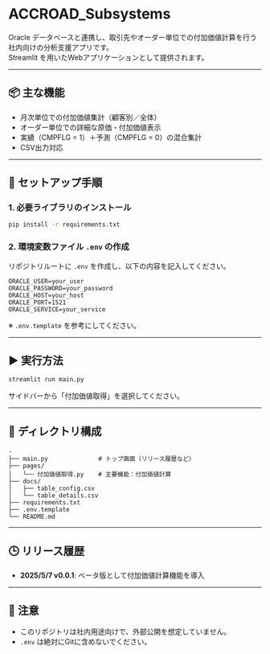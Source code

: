 # ACCROAD_Subsystems

Oracle データベースと連携し、取引先やオーダー単位での付加価値計算を行う社内向けの分析支援アプリです。  
Streamlit を用いたWebアプリケーションとして提供されます。

---

## 📦 主な機能

- 月次単位での付加価値集計（顧客別／全体）
- オーダー単位での詳細な原価・付加価値表示
- 実績（CMPFLG = 1）＋予測（CMPFLG = 0）の混合集計
- CSV出力対応

---

## 🚀 セットアップ手順

### 1. 必要ライブラリのインストール

```bash
pip install -r requirements.txt
```

### 2. 環境変数ファイル `.env` の作成

リポジトリルートに `.env` を作成し、以下の内容を記入してください。

```env
ORACLE_USER=your_user
ORACLE_PASSWORD=your_password
ORACLE_HOST=your_host
ORACLE_PORT=1521
ORACLE_SERVICE=your_service
```

※ `.env.template` を参考にしてください。

---

## ▶️ 実行方法

```bash
streamlit run main.py
```

サイドバーから「付加価値取得」を選択してください。

---

## 📁 ディレクトリ構成

```
.
├── main.py              # トップ画面（リリース履歴など）
├── pages/
│   └── 付加価値取得.py    # 主要機能：付加価値計算
├── docs/
│   ├── table_config.csv
│   └── table_details.csv
├── requirements.txt
├── .env.template
└── README.md
```

---

## 🕒 リリース履歴

- **2025/5/7 v0.0.1**: ベータ版として付加価値計算機能を導入

---

## 📌 注意

- このリポジトリは社内用途向けで、外部公開を想定していません。
- `.env` は絶対にGitに含めないでください。